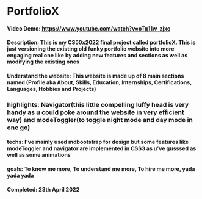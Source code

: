 # PortfolioX
#### Video Demo:  https://www.youtube.com/watch?v=oTq11w_zjxc

#### Description: This is my CS50x2022 final project called portfolioX. This is just versioning the existing old funky portfolio website into more engaging real one like by adding new features and sections as well as modifying the existing ones

#### Understand the website: This website is made up of 8 main sections named (Profile aka About, Skills, Education, Internships, Certifications, Languages, Hobbies and Projects)

### highlights: Navigator(this little compelling luffy head is very handy as u could poke around the website in very efficient way) and modeToggler(to toggle night mode and day mode in one go)

#### techs: I've mainly used mdbootstrap for design but some features like modeToggler and navigator are implemented in CSS3 as u've gusssed as well as some animations 

#### goals: To know me more, To understand me more, To hire me more, yada yada yada

#### Completed: 23th April 2022